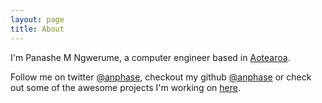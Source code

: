 ```yaml
---
layout: page
title: About
---
```


I'm Panashe M Ngwerume, a computer engineer based in [Aotearoa](https://en.wikipedia.org/wiki/Aotearoa).

Follow me on twitter [@anphase](https://twitter.com/anphase/), checkout my github [@anphase](https://github.com/anphase/) or check out some of the awesome projects I'm working on [here](../projects).
